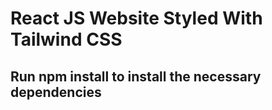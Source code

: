 # React JS Website Styled With Tailwind CSS

## Run npm install to install the necessary dependencies
